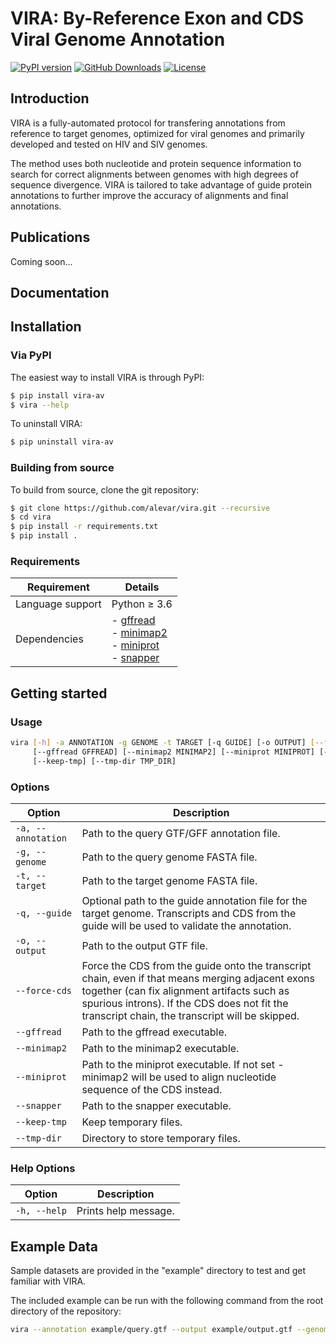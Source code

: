 # VIRA: By-Reference Exon and CDS Viral Genome Annotation

[![PyPI version](https://badge.fury.io/py/vira-av.svg)](https://pypi.org/project/vira-av/)
[![GitHub Downloads](https://img.shields.io/github/downloads/alevar/vira/total.svg)](https://github.com/alevar/VIRA/releases/latest)
[![License](https://img.shields.io/badge/License-GPLv3-blue.svg)](https://opensource.org/licenses/GPL-3.0)

## Introduction

VIRA is a fully-automated protocol for transfering annotations from reference to target genomes, optimized for viral genomes and primarily developed and tested on HIV and SIV genomes.

The method uses both nucleotide and protein sequence information to search for correct alignments between genomes with high degrees of sequence divergence. VIRA is tailored to take advantage of guide protein annotations to further improve the accuracy of alignments and final annotations.

## Publications

Coming soon...

## Documentation

## Installation

### Via PyPI

The easiest way to install VIRA is through PyPI:

```bash
$ pip install vira-av
$ vira --help
```

To uninstall VIRA:

```bash
$ pip uninstall vira-av
```

### Building from source

To build from source, clone the git repository:

```bash
$ git clone https://github.com/alevar/vira.git --recursive
$ cd vira
$ pip install -r requirements.txt
$ pip install .
```

### Requirements

| Requirement | Details |
| ----------- | ------- |
| Language support | Python ≥ 3.6 |
| Dependencies | - [gffread](https://github.com/gpertea/gffread)<br>- [minimap2](https://github.com/lh3/minimap2)<br>- [miniprot](https://github.com/lh3/miniprot)<br>- [snapper](https://github.com/alevar/snapper) |

## Getting started

### Usage

```bash
vira [-h] -a ANNOTATION -g GENOME -t TARGET [-q GUIDE] [-o OUTPUT] [--force-cds] 
     [--gffread GFFREAD] [--minimap2 MINIMAP2] [--miniprot MINIPROT] [--snapper SNAPPER] 
     [--keep-tmp] [--tmp-dir TMP_DIR]
```

### Options

| Option | Description |
| ------ | ----------- |
| `-a, --annotation` | Path to the query GTF/GFF annotation file. |
| `-g, --genome` | Path to the query genome FASTA file. |
| `-t, --target` | Path to the target genome FASTA file. |
| `-q, --guide` | Optional path to the guide annotation file for the target genome. Transcripts and CDS from the guide will be used to validate the annotation. |
| `-o, --output` | Path to the output GTF file. |
| `--force-cds` | Force the CDS from the guide onto the transcript chain, even if that means merging adjacent exons together (can fix alignment artifacts such as spurious introns). If the CDS does not fit the transcript chain, the transcript will be skipped. |
| `--gffread` | Path to the gffread executable. |
| `--minimap2` | Path to the minimap2 executable. |
| `--miniprot` | Path to the miniprot executable. If not set - minimap2 will be used to align nucleotide sequence of the CDS instead. |
| `--snapper` | Path to the snapper executable. |
| `--keep-tmp` | Keep temporary files. |
| `--tmp-dir` | Directory to store temporary files. |

### Help Options

| Option | Description |
| ------ | ----------- |
| `-h, --help` | Prints help message. |

## Example Data

Sample datasets are provided in the "example" directory to test and get familiar with VIRA.

The included example can be run with the following command from the root directory of the repository:

```bash
vira --annotation example/query.gtf --output example/output.gtf --genome example/query.fasta --target example/target.fasta --guide example/guide.gtf
```